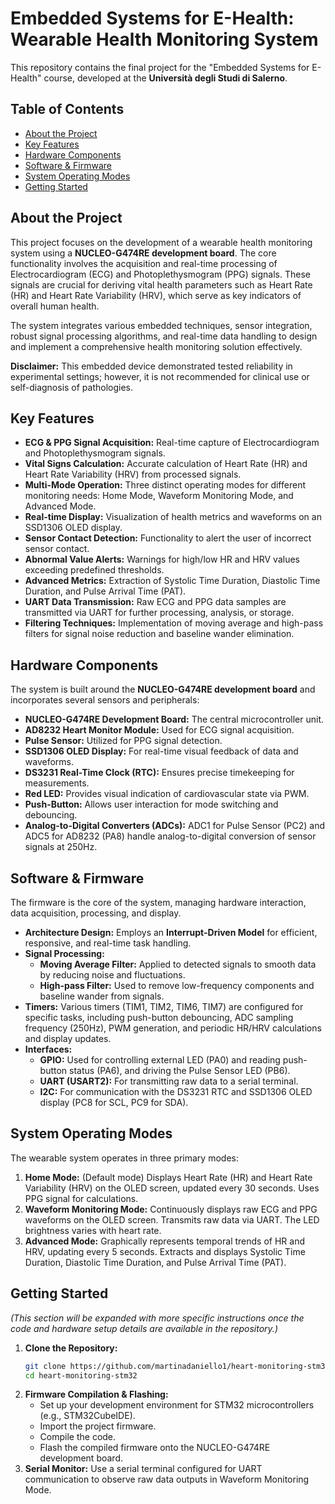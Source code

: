 # Embedded Systems for E-Health: Wearable Health Monitoring System

This repository contains the final project for the "Embedded Systems for E-Health" course, developed at the **Università degli Studi di Salerno**.

## Table of Contents

*   [About the Project](#about-the-project)
*   [Key Features](#key-features)
*   [Hardware Components](#hardware-components)
*   [Software & Firmware](#software--firmware)
*   [System Operating Modes](#system-operating-modes)
*   [Getting Started](#getting-started)


## About the Project

This project focuses on the development of a wearable health monitoring system using a **NUCLEO-G474RE development board**. The core functionality involves the acquisition and real-time processing of Electrocardiogram (ECG) and Photoplethysmogram (PPG) signals. These signals are crucial for deriving vital health parameters such as Heart Rate (HR) and Heart Rate Variability (HRV), which serve as key indicators of overall human health.

The system integrates various embedded techniques, sensor integration, robust signal processing algorithms, and real-time data handling to design and implement a comprehensive health monitoring solution effectively.

**Disclaimer:** This embedded device demonstrated tested reliability in experimental settings; however, it is not recommended for clinical use or self-diagnosis of pathologies.

## Key Features

*   **ECG & PPG Signal Acquisition:** Real-time capture of Electrocardiogram and Photoplethysmogram signals.
*   **Vital Signs Calculation:** Accurate calculation of Heart Rate (HR) and Heart Rate Variability (HRV) from processed signals.
*   **Multi-Mode Operation:** Three distinct operating modes for different monitoring needs: Home Mode, Waveform Monitoring Mode, and Advanced Mode.
*   **Real-time Display:** Visualization of health metrics and waveforms on an SSD1306 OLED display.
*   **Sensor Contact Detection:** Functionality to alert the user of incorrect sensor contact.
*   **Abnormal Value Alerts:** Warnings for high/low HR and HRV values exceeding predefined thresholds.
*   **Advanced Metrics:** Extraction of Systolic Time Duration, Diastolic Time Duration, and Pulse Arrival Time (PAT).
*   **UART Data Transmission:** Raw ECG and PPG data samples are transmitted via UART for further processing, analysis, or storage.
*   **Filtering Techniques:** Implementation of moving average and high-pass filters for signal noise reduction and baseline wander elimination.

## Hardware Components

The system is built around the **NUCLEO-G474RE development board** and incorporates several sensors and peripherals:

*   **NUCLEO-G474RE Development Board:** The central microcontroller unit.
*   **AD8232 Heart Monitor Module:** Used for ECG signal acquisition.
*   **Pulse Sensor:** Utilized for PPG signal detection.
*   **SSD1306 OLED Display:** For real-time visual feedback of data and waveforms.
*   **DS3231 Real-Time Clock (RTC):** Ensures precise timekeeping for measurements.
*   **Red LED:** Provides visual indication of cardiovascular state via PWM.
*   **Push-Button:** Allows user interaction for mode switching and debouncing.
*   **Analog-to-Digital Converters (ADCs):** ADC1 for Pulse Sensor (PC2) and ADC5 for AD8232 (PA8) handle analog-to-digital conversion of sensor signals at 250Hz.

## Software & Firmware

The firmware is the core of the system, managing hardware interaction, data acquisition, processing, and display.

*   **Architecture Design:** Employs an **Interrupt-Driven Model** for efficient, responsive, and real-time task handling.
*   **Signal Processing:**
    *   **Moving Average Filter:** Applied to detected signals to smooth data by reducing noise and fluctuations.
    *   **High-pass Filter:** Used to remove low-frequency components and baseline wander from signals.
*   **Timers:** Various timers (TIM1, TIM2, TIM6, TIM7) are configured for specific tasks, including push-button debouncing, ADC sampling frequency (250Hz), PWM generation, and periodic HR/HRV calculations and display updates.
*   **Interfaces:**
    *   **GPIO:** Used for controlling external LED (PA0) and reading push-button status (PA6), and driving the Pulse Sensor LED (PB6).
    *   **UART (USART2):** For transmitting raw data to a serial terminal.
    *   **I2C:** For communication with the DS3231 RTC and SSD1306 OLED display (PC8 for SCL, PC9 for SDA).

## System Operating Modes

The wearable system operates in three primary modes:

1.  **Home Mode:** (Default mode) Displays Heart Rate (HR) and Heart Rate Variability (HRV) on the OLED screen, updated every 30 seconds. Uses PPG signal for calculations.
2.  **Waveform Monitoring Mode:** Continuously displays raw ECG and PPG waveforms on the OLED screen. Transmits raw data via UART. The LED brightness varies with heart rate.
3.  **Advanced Mode:** Graphically represents temporal trends of HR and HRV, updating every 5 seconds. Extracts and displays Systolic Time Duration, Diastolic Time Duration, and Pulse Arrival Time (PAT).

## Getting Started

*(This section will be expanded with more specific instructions once the code and hardware setup details are available in the repository.)*

1.  **Clone the Repository:**
    ```bash
    git clone https://github.com/martinadaniello1/heart-monitoring-stm32
    cd heart-monitoring-stm32
    ```
3.  **Firmware Compilation & Flashing:**
    *   Set up your development environment for STM32 microcontrollers (e.g., STM32CubeIDE).
    *   Import the project firmware.
    *   Compile the code.
    *   Flash the compiled firmware onto the NUCLEO-G474RE development board.
4.  **Serial Monitor:** Use a serial terminal configured for UART communication to observe raw data outputs in Waveform Monitoring Mode.

